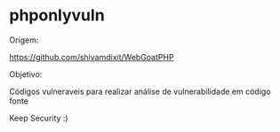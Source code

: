 # phponlyvuln

Origem:

https://github.com/shivamdixit/WebGoatPHP

Objetivo:

Códigos vulneraveis para realizar análise de vulnerabilidade em código fonte

Keep Security :)

